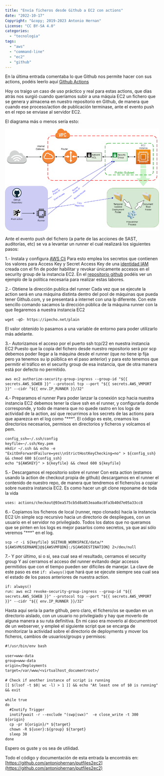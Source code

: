 ```yaml
---
title: "Envía ficheros desde Github a EC2 con actions"
date: "2022-10-17"
Copyright: "&copy; 2019-2023 Antonio Hernan"
License: "CC BY-SA 4.0"
categories: 
  - "tecnologia"
tags: 
  - "aws"
  - "command-line"
  - "ec2"
  - "github"
---
```


En la última entrada comentaba lo que Github nos permite hacer con sus actions, podéis leerlo aquí [Github Actions](https://pruebadeconcepto.es/github-actions/)

Hoy os traigo un caso de uso práctico y real para estas actions, que días atrás nos surgió cuando queríamos subir a una máquia EC2 un fichero que se genera y almacena en nuestro repositorio en Github, de manera que cuando ese proceso/action de publicación terminase, ante el evento push en el repo se enviase al servidor EC2.

El diagrama más o menos sería esto:

![putfiles2ece2-diagram](../images/putfiles_diagram.png)

Ante el evento push del fichero (a parte de las acciones de SAST, auditorías, etc) se va a levantar un runner el cual realizará los siguientes pasos:

1.- Instala y configura [AWS Cli](https://aws.amazon.com/es/cli/) Para esto emplea los secretos que contienen los valores para Access Key y Secret Access Key de una [identidad IAM](https://docs.aws.amazon.com/IAM/latest/UserGuide/id_credentials_access-keys.html) creada con el fin de poder habilitar y revokar únicamente accesos en el security group de la instancia EC2. En el [repositorio github](https://github.com/antoniohernan/putfiles2ec2#prerequisites) podéis ver un ejemplo de la política necesaria para realizar estas labores.

2.- Obtiene la dirección publica del runner Cada vez que se ejecute la action será en una máquina distinta dentro del pool de máquinas que pueda tener Github.com, y se presentará a internet con una Ip diferente. Con este sencillo comando sacamos la dirección pública de la máquina runner con la que llegaremos a nuestra instancia EC2

`wget -qO- https://ipecho.net/plain`

El valor obtenido lo pasamos a una variable de entorno para poder utilizarlo más adelante.

3.- Autorizamos el acceso por el puerto ssh tcp/22 en nuestra instancia EC2 Puesto que la copia del fichero desde nuestro repositorio será por scp debemos poder llegar a la máquina desde el runner (que no tiene ip fija pero ya tenemos su ip púiblica en el paso anterior) y para esto tenemos que permitir el tráfico en el security group de esa instancia, que de otra manera está por defecto no permitido.
```
aws ec2 authorize-security-group-ingress --group-id "${{ secrets.AWS_SGWEB }}" --protocol tcp --port "${{ secrets.AWS_VMPORT }}" --cidr "${{ env.IP_RUNNER }}/32"
```

4.- Preparamos el runner Para poder lanzar la conexión scp hacia nuestra instancia EC2 debemos tener la clave ssh en el runner, y configurarla donde corresponde, y todo de manera que no quede rastro en los logs de actividad de la action, así que recurrimos a los secrets de las actions para que aparezca en el log como  "***". El código es este, creamos los directorios necesarios, permisos en directorios y ficheros y volcamos el pem.
```
config_ssh=~/.ssh/config
keyfile=~/.ssh/Key.pem
mkdir ~/.ssh && echo -e "ExitOnForwardFailure=yes\\nStrictHostKeyChecking=no" > ${config_ssh} && chmod 600 ${config_ssh}
echo "${AWSKEY}" > ${keyfile} && chmod 600 ${keyfile}
```

5.- Descargamos el repositorio sobre el runner Con esta action (estamos usando la action de checkout propia de github) descargamos en el runner el contenido de nuestro repo, de manera que tendremos el fichero/os a copiar sobre nuestra instancia EC2. Es como hacer un git clone reponame de toda la vida
```
uses: actions/checkout@93ea575cb5d8a053eaa0ac8fa3b40d7e05a33cc8
```

6.- Copiamos los ficheros de local (runner, repo clonado) hacia la instancia EC2 Un simple scp recursivo hacia un directorio de despliegues, con un usuario en el servidor no privilegiado. Todos los datos que no queramos que se pinten en los logs es mejor pasarlos como secretos, ya que así sólo veremos "***" en el log.
```
scp -r -i ${keyfile} $GITHUB_WORKSPACE/data/* ${AWSVMUSERNAME}@${AWSVMFQDN}:/${AWSDESTINATION} 2>/dev/null
```
7.- Y por último, si o si, sea cual sea el resultado, cerramos el security group Y así cerramos el acceso del runner evitando dejar accesos permitidos que con el tiempo pueden ser difíciles de manejar. La clave de este paso es ese `if: always()`que hará que se ejecute siempre sea cual sea el estado de los pasos anteriores de nuestra action.
```
if: always()
run: aws ec2 revoke-security-group-ingress --group-id "${{ secrets.AWS_SGWEB }}" --protocol tcp --port "${{ secrets.AWS_VMPORT }}" --cidr "${{ env.IP_RUNNER }}/32"
```
Hasta aquí sería la parte github, pero claro, el fichero/os se quedan en un directorio aislado, con un usuario no privilegiado y hay que moverlo de alguna manera a su ruta definitiva. En mi caso era moverlo al documentroot de un webserver, y empleé el siguiente script que se encarga de monitorizar la actividad sobre el directorio de deployments y mover los ficheros, cambios de usuarios/groups y permisos:

```
#!/usr/bin/env bash

user=www-data
group=www-data
origin=/Deployments
target=/var/www/<virtualhost_documentroot>/

# Check if another instance of script is running
[[ $(lsof -t $0| wc -l) > 1 ]] && echo "At least one of $0 is running" && exit

while true
do
  #Inotify Trigger
  inotifywait -r --exclude "(swp|swx)"  -e close_write -t 300 ${origin}
  cp -pr ${origin}/* ${target}
  chown -R ${user}:${group} ${target}
  sleep 30
done
```

Espero os guste y os sea de utilidad.

Todo el código y documentación de esta entrada la encontráis en: [https://github.com/antoniohernan/putfiles2ec2](https://github.com/antoniohernan/putfiles2ec2)
